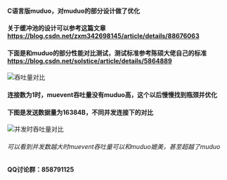 #### C语言版muduo，对muduo的部分设计做了优化
#### 关于缓冲池的设计可以参考这篇文章 https://blog.csdn.net/zxm342698145/article/details/88676063

#### 下面是和muduo的部分性能对比测试，测试标准参考陈硕大佬自己的标准 https://blog.csdn.net/solstice/article/details/5864889 


![吞吐量对比](https://github.com/shonm520/mu_event/blob/master/src/testcase/1.png)

#### 连接数为1时，muevent吞吐量没有muduo高，这个以后慢慢找到瓶颈并优化

#### 下图是发送数据量为16384B，不同并发连接下的对比
![并发时吞吐量对比](https://github.com/shonm520/mu_event/blob/master/src/testcase/3.png)

###### 可以看到并发数越大时muevent吞吐量可以和muduo媲美，甚至超越了muduo


#### QQ讨论群：858791125



